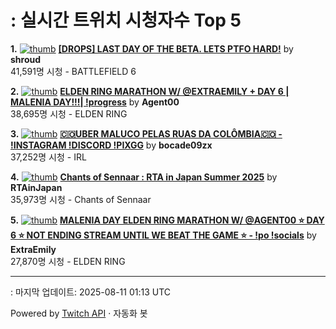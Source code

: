 # : 실시간 트위치 시청자수 Top 5

**1.** [![thumb](https://static-cdn.jtvnw.net/previews-ttv/live_user_shroud-320x180.jpg)](https://twitch.tv/shroud)
**[[DROPS] LAST DAY OF THE BETA. LETS PTFO HARD!](https://twitch.tv/shroud)** by **shroud**<br>41,591명 시청  - BATTLEFIELD 6

**2.** [![thumb](https://static-cdn.jtvnw.net/previews-ttv/live_user_agent00-320x180.jpg)](https://twitch.tv/Agent00)
**[ELDEN RING MARATHON W/ @EXTRAEMILY + DAY 6 | MALENIA DAY!!!| !progress](https://twitch.tv/Agent00)** by **Agent00**<br>38,695명 시청  - ELDEN RING

**3.** [![thumb](https://static-cdn.jtvnw.net/previews-ttv/live_user_bocade09zx-320x180.jpg)](https://twitch.tv/bocade09zx)
**[🇨🇴UBER MALUCO PELAS RUAS DA COLÔMBIA🇨🇴 - !INSTAGRAM !DISCORD !PIXGG](https://twitch.tv/bocade09zx)** by **bocade09zx**<br>37,252명 시청  - IRL

**4.** [![thumb](https://static-cdn.jtvnw.net/previews-ttv/live_user_rtainjapan-320x180.jpg)](https://twitch.tv/RTAinJapan)
**[Chants of Sennaar : RTA in Japan Summer 2025](https://twitch.tv/RTAinJapan)** by **RTAinJapan**<br>35,973명 시청  - Chants of Sennaar

**5.** [![thumb](https://static-cdn.jtvnw.net/previews-ttv/live_user_extraemily-320x180.jpg)](https://twitch.tv/ExtraEmily)
**[MALENIA DAY ELDEN RING MARATHON W/ @AGENT00 ⭐ DAY 6 ⭐ NOT ENDING STREAM UNTIL WE BEAT THE GAME ⭐ - !po !socials](https://twitch.tv/ExtraEmily)** by **ExtraEmily**<br>27,870명 시청  - ELDEN RING


---
: 마지막 업데이트: 2025-08-11 01:13 UTC

Powered by [Twitch API](https://dev.twitch.tv/docs/api/reference) · 자동화 봇